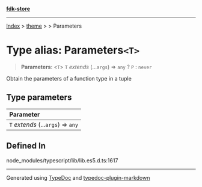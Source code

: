 [**fdk-store**](../../../README.md)
***

[Index](../../../API.md) > [theme](../../README.md) > [<internal>](../README.md) > Parameters

# Type alias: Parameters`<T>`

> **Parameters**: <`T`> `T` *extends* (...`args`) => `any` ? `P` : `never`

Obtain the parameters of a function type in a tuple

## Type parameters

| Parameter |
| :------ |
| `T` *extends* (...`args`) => `any` |

## Defined In

node\_modules/typescript/lib/lib.es5.d.ts:1617

***
Generated using [TypeDoc](https://typedoc.org/) and [typedoc-plugin-markdown](https://www.npmjs.com/package/typedoc-plugin-markdown)
